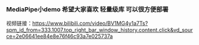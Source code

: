 ### MediaPipe小demo 希望大家喜欢 轻量级库 可以很方便部署 

视频链接：https://www.bilibili.com/video/BV1MG4y1a7Ts?spm_id_from=333.1007.top_right_bar_window_history.content.click&vd_source=2e06641ee84e8e76f46c93a7e025737a
